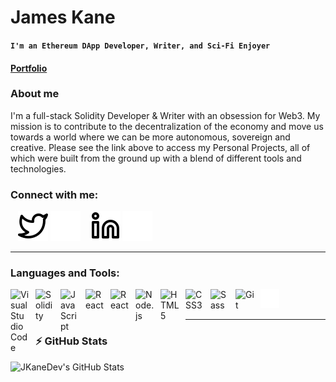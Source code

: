 # James Kane

**`I'm an Ethereum DApp Developer, Writer, and Sci-Fi Enjoyer`**

#### [Portfolio]()

### About me

I'm a full-stack Solidity Developer & Writer with an obsession for Web3. My mission is to contribute to the decentralization of the economy and move us towards a world where we can be more autonomous, sovereign and creative. Please see the link above to access my Personal Projects, all of which were built from the ground up with a blend of different tools and technologies.

### Connect with me:

<!-- [![website](./img/globe-dark.svg)]() -->

&nbsp;&nbsp;
[![twitter](./img/twitter-light.svg)](https://twitter.com/_jtkane#gh-light-mode-only)
[![twitter](./img/twitter-dark.svg)](https://twitter.com/_jtkane#gh-dark-mode-only)
&nbsp;&nbsp;
[![linkedin](./img/linkedin-light.svg)](https://www.linkedin.com/in/james-kane-3190b8276/#gh-light-mode-only)
[![linkedin](./img/linkedin-dark.svg)](https://www.linkedin.com/in/james-kane-3190b8276/gh-dark-mode-only)

---

### Languages and Tools:

<img align="left" alt="Visual Studio Code" width="30px" src="https://cdn.jsdelivr.net/gh/devicons/devicon/icons/vscode/vscode-original.svg" style="padding-right:10px;" />
<img align="left" alt="Solidity" width="30px" src="https://cdn.jsdelivr.net/gh/devicons/devicon/icons/solidity/solidity-plain.svg" style="padding-right:10px;"/ >
<img align="left" alt="JavaScript" width="30px" src="https://cdn.jsdelivr.net/gh/devicons/devicon/icons/javascript/javascript-original.svg" style="padding-right:10px;" />
<img align="left" alt="React" width="30px" src="https://cdn.jsdelivr.net/gh/devicons/devicon/icons/react/react-original.svg" style="padding-right:10px;" />
<img align="left" alt="React" width="30px" src="https://cdn.jsdelivr.net/gh/devicons/devicon/icons/redux/redux-original.svg" style="padding-right:10px;" />
<img align="left" alt="Node.js" width="30px" src="https://cdn.jsdelivr.net/gh/devicons/devicon/icons/nodejs/nodejs-original.svg" style="padding-right:10px;" />
<img align="left" alt="HTML5" width="30px" src="https://cdn.jsdelivr.net/gh/devicons/devicon/icons/html5/html5-original.svg" style="padding-right:10px;" />
<img align="left" alt="CSS3" width="30px" src="https://cdn.jsdelivr.net/gh/devicons/devicon/icons/css3/css3-original.svg" style="padding-right:10px;" />
<img align="left" alt="Sass" width="30px" src="https://cdn.jsdelivr.net/gh/devicons/devicon/icons/sass/sass-original.svg" style="padding-right:10px;" />
<img align="left" alt="Git" width="30px" src="https://cdn.jsdelivr.net/gh/devicons/devicon/icons/git/git-original.svg" style="padding-right:10px;" />
<!-- <img align="left" alt="Terminal" width="30px" src="./img/terminal-light.svg" /> -->
<img align="left" alt="Terminal" width="30px" src="./img/terminal-dark.svg" />

<br />
<br />

---

### :zap: GitHub Stats

<img align="left" alt="JKaneDev's GitHub Stats" src="https://github-readme-stats.vercel.app/api?username=JKaneDev&show_icons=true&&theme=dark&hide_border=false" />
